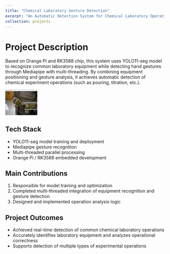 ```yaml
---
title: "Chemical Laboratory Gesture Detection"
excerpt: "An Automatic Detection System for Chemical Laboratory Operation Based on Orange Pi and RK3588"
collection: projects
---
```


# Project Description
Based on Orange Pi and RK3588 chip, this system uses YOLO11-seg model to recognize common laboratory equipment while detecting hand gestures through Mediapipe with multi-threading. By combining equipment positioning and gesture analysis, it achieves automatic detection of chemical experiment operations (such as pouring, titration, etc.).

<img src="/images/projects/chem-is-try/grabing_cylinder.png" alt="Gesture detection demo" width="20%" />

## Tech Stack
- YOLO11-seg model training and deployment
- Mediapipe gesture recognition
- Multi-threaded parallel processing
- Orange Pi / RK3588 embedded development

## Main Contributions
1. Responsible for model training and optimization
2. Completed multi-threaded integration of equipment recognition and gesture detection
3. Designed and implemented operation analysis logic

## Project Outcomes
- Achieved real-time detection of common chemical laboratory operations
- Accurately identifies laboratory equipment and analyzes operational correctness
- Supports detection of multiple types of experimental operations